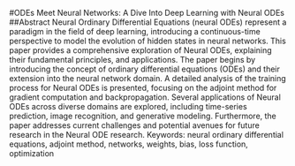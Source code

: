 #ODEs Meet Neural Networks: A Dive Into Deep Learning with Neural ODEs
##Abstract
Neural Ordinary Differential Equations (neural ODEs) represent a paradigm in the field of deep learning, introducing a continuous-time perspective to model the evolution of hidden states in neural networks. This paper provides a comprehensive exploration of Neural ODEs, explaining their fundamental principles, and applications.
The paper begins by introducing the concept of ordinary differential equations (ODEs) and their extension into the neural network domain. A detailed analysis of the training process for Neural ODEs is presented, focusing on the adjoint method for gradient computation and backpropagation. 
Several applications of Neural ODEs across diverse domains are explored, including time-series prediction, image recognition, and generative modeling. Furthermore, the paper addresses current challenges and potential avenues for future research in the Neural ODE research. 
Keywords: neural ordinary differential equations, adjoint method, networks, weights, bias, loss function, optimization
